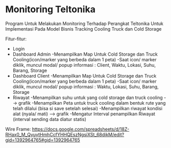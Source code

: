 # Monitoring Teltonika
Program Untuk Melakukan Monitoring Terhadap Perangkat Teltonika Untuk Implementasi Pada Model Bisnis Tracking Cooling Truck dan Cold Storage

Fitur-fitur:
* Login
* Dashboard Admin
  -Menampilkan Map Untuk Cold Storage dan Truck Cooling(icon/marker yang berbeda dalam 1 peta)
  -Saat icon/ marker diklik, muncul modal/ popup informasi : Client, Waktu, Lokasi, Suhu, Barang, Storage
* Dashboard Client
  -Menampilkan Map Untuk Cold Storage dan Truck Cooling(icon/marker yang berbeda dalam 1 peta)
  -Saat icon/ marker diklik, muncul modal/ popup informasi : Waktu, Lokasi, Suhu, Barang, Storage
* Riwayat
  -Menampilkan suhu untuk yang cold storage dan truck cooling --> grafik
  -Menampilkan Peta untuk truck cooling dalam bentuk rute yang telah dilalui (bisa si save setelah selesai)
  -Menampilkan riwayat kondisi alat (nyala/ mati) --> grafik
  -Mengatur Interval penampilkan Riwayat (interval sending data diatur statis)

Wire Frame:
https://docs.google.com/spreadsheets/d/18Z-RHax0_M_QyuytHmhCcfYHHQEszNgsiXSt_68dikM/edit?gid=1392964765#gid=1392964765
